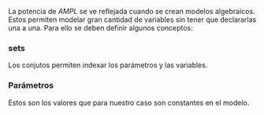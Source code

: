 La potencia de _*AMPL*_ se ve reflejada cuando se crean modelos algebraicos. Estos permiten modelar gran cantidad de variables 
sin tener que declararlas una a una. Para ello se deben definir algunos conceptos:

### sets
Los conjutos permiten indexar los parámetros y las variables. 

### Parámetros
Estos son los valores que para nuestro caso son constantes en el modelo. 
